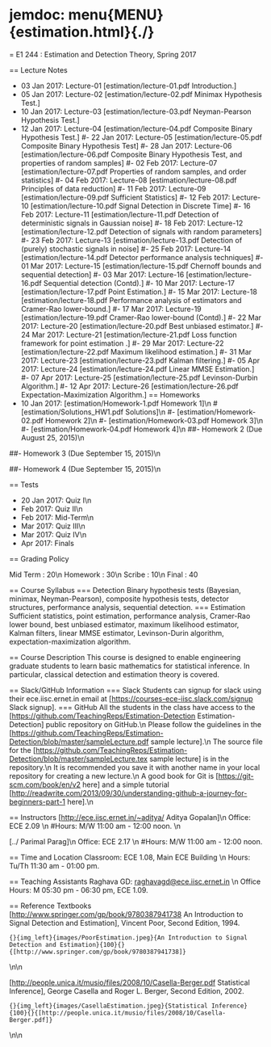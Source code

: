 # jemdoc: menu{MENU}{estimation.html}{./}
= E1 244 : Estimation and Detection Theory, Spring 2017

== Lecture Notes
- 03 Jan 2017: Lecture-01 [estimation/lecture-01.pdf Introduction.]
- 05 Jan 2017: Lecture-02 [estimation/lecture-02.pdf Minimax Hypothesis Test.]
- 10 Jan 2017: Lecture-03 [estimation/lecture-03.pdf Neyman-Pearson Hypothesis Test.]
- 12 Jan 2017: Lecture-04 [estimation/lecture-04.pdf Composite Binary Hypothesis Test.]
#- 22 Jan 2017: Lecture-05 [estimation/lecture-05.pdf Composite Binary Hypothesis Test]
#- 28 Jan 2017: Lecture-06 [estimation/lecture-06.pdf Composite Binary Hypothesis Test, and properties of random samples]
#- 02 Feb 2017: Lecture-07 [estimation/lecture-07.pdf Properties of random samples, and order statistics]
#- 04 Feb 2017: Lecture-08 [estimation/lecture-08.pdf Principles of data reduction]
#- 11 Feb 2017: Lecture-09 [estimation/lecture-09.pdf Sufficient Statistics]
#- 12 Feb 2017: Lecture-10 [estimation/lecture-10.pdf Signal Detection in Discrete Time]
#- 16 Feb 2017: Lecture-11 [estimation/lecture-11.pdf Detection of deterministic signals in Gaussian noise]
#- 18 Feb 2017: Lecture-12 [estimation/lecture-12.pdf Detection of signals with random parameters]
#- 23 Feb 2017: Lecture-13 [estimation/lecture-13.pdf Detection of (purely) stochastic signals in noise]
#- 25 Feb 2017: Lecture-14 [estimation/lecture-14.pdf Detector performance analysis techniques]
#- 01 Mar 2017: Lecture-15 [estimation/lecture-15.pdf Chernoff bounds and sequential detection]
#- 03 Mar 2017: Lecture-16 [estimation/lecture-16.pdf Sequential detection (Contd).]
#- 10 Mar 2017: Lecture-17 [estimation/lecture-17.pdf Point Estimation.]
#- 15 Mar 2017: Lecture-18 [estimation/lecture-18.pdf Performance analysis of estimators and Cramer-Rao lower-bound.]
#- 17 Mar 2017: Lecture-19 [estimation/lecture-19.pdf Cramer-Rao lower-bound (Contd).]
#- 22 Mar 2017: Lecture-20 [estimation/lecture-20.pdf Best unbiased estimator.]
#- 24 Mar 2017: Lecture-21 [estimation/lecture-21.pdf Loss function framework for point estimation	.]
#- 29 Mar 2017: Lecture-22 [estimation/lecture-22.pdf Maximum likelihood estimation.]
#- 31 Mar 2017: Lecture-23 [estimation/lecture-23.pdf Kalman filtering.]
#- 05 Apr 2017: Lecture-24 [estimation/lecture-24.pdf Linear MMSE Estimation.]
#- 07 Apr 2017: Lecture-25 [estimation/lecture-25.pdf Levinson-Durbin Algorithm.]
#- 12 Apr 2017: Lecture-26 [estimation/lecture-26.pdf Expectation-Maximization Algorithm.]
== Homeworks
- 10 Jan 2017: [estimation/Homework-1.pdf Homework 1]\n 
#[estimation/Solutions_HW1.pdf Solutions]\n
#- [estimation/Homework-02.pdf Homework 2]\n 
#- [estimation/Homework-03.pdf Homework 3]\n 
#- [estimation/Homework-04.pdf Homework 4]\n 
##- Homework 2 (Due August 25, 2015)\n

##- Homework 3 (Due September 15, 2015)\n

##- Homework 4 (Due September 15, 2015)\n

== Tests
- 20 Jan 2017: Quiz I\n
- Feb 2017: Quiz II\n
- Feb 2017: Mid-Term\n
- Mar 2017: Quiz III\n
- Mar 2017: Quiz IV\n
- Apr 2017: Finals

== Grading Policy

Mid Term : 20\n
Homework : 30\n
Scribe   : 10\n
Final	 : 40

== Course Syllabus
=== Detection
Binary hypothesis tests (Bayesian, minimax, Neyman-Pearson), composite hypothesis tests, detector structures, performance analysis, sequential detection.
=== Estimation
Sufficient statistics, point estimation, performance analysis, Cramer-Rao lower bound, best unbiased estimator, maximum likelihood estimator, Kalman filters, 
linear MMSE estimator, Levinson-Durin algorithm, expectation-maximization algorithm. 

== Course Description
This course is designed to enable engineering graduate students to learn basic mathematics for statistical inference. 
In particular, classical detection and estimation theory is covered. 

== Slack/GitHub Information
=== Slack
Students can signup for slack using their ece.iisc.ernet.in email at [https://courses-ece-iisc.slack.com/signup Slack signup].
=== GitHub
All the students in the class have access to the [https://github.com/TeachingReps/Estimation-Detection Estimation-Detection] public repository on GitHub.\n 
Please follow the guidelines in the [https://github.com/TeachingReps/Estimation-Detection/blob/master/sampleLecture.pdf sample lecture].\n
The source file for the [https://github.com/TeachingReps/Estimation-Detection/blob/master/sampleLecture.tex sample lecture] is in the repository.\n
It is recommended you save it with another name in your local repository for creating a new lecture.\n
A good book for Git is [https://git-scm.com/book/en/v2 here] and a simple tutorial [http://readwrite.com/2013/09/30/understanding-github-a-journey-for-beginners-part-1 here].\n

== Instructors
[http://ece.iisc.ernet.in/~aditya/ Aditya Gopalan]\n
Office: ECE 2.09 \n
#Hours: M/W 11:00 am - 12:00 noon. \n

[../ Parimal Parag]\n
Office: ECE 2.17 \n
#Hours: M/W 11:00 am - 12:00 noon.

== Time and Location
Classroom: ECE 1.08, Main ECE Building \n
Hours: Tu/Th 11:30 am - 01:00 pm.

== Teaching Assistants
Raghava GD: raghavagd@ece.iisc.ernet.in \n
Office Hours: M 05:30 pm - 06:30 pm, ECE 1.09. 

== Reference Textbooks
[http://www.springer.com/gp/book/9780387941738 An Introduction to Signal Detection and Estimation], Vincent Poor, Second Edition, 1994.
~~~
{}{img_left}{images/PoorEstimation.jpeg}{An Introduction to Signal Detection and Estimation}{100}{}{[http://www.springer.com/gp/book/9780387941738]}
~~~
\n\n

[http://people.unica.it/musio/files/2008/10/Casella-Berger.pdf Statistical Inference], George Casella and Roger L. Berger, Second Edition, 2002.
~~~
{}{img_left}{images/CasellaEstimation.jpeg}{Statistical Inference}{100}{}{[http://people.unica.it/musio/files/2008/10/Casella-Berger.pdf]}
~~~
\n\n

